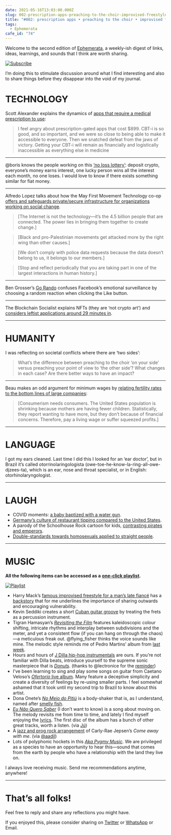 ```yaml
---
date: 2021-05-16T13:03:00.000Z
slug: 002-prescription-apps-preaching-to-the-choir-improvised-freestyles
title: "#002: prescription apps • preaching to the choir • improvised freestyles"
tags:
  - Ephemerata
cafe_id: "74"
---
```

Welcome to the second edition of [Ephemerata](https://rosano.ca/ephemerata), a weekly-ish digest of links, ideas, learnings, and sounds that I think are worth sharing.

[![Subscribe](https://static.rosano.ca/_shared/_RCSSubscribeButton.svg)](https://rosano.ca/ephemerata)

I’m doing this to stimulate discussion around what I find interesting and also to share things before they disappear into the void of my journal.

# TECHNOLOGY

Scott Alexander explains the dynamics of [apps that require a medical prescription to use](https://astralcodexten.substack.com/p/welcome-to-the-terrible-world-of):

> I feel angry about prescription-gated apps that cost $899\. CBT-i is so good, and so important, and we were so close to being able to make it accessible to everyone. Then we snatched defeat from the jaws of victory. Getting your CBT-i will remain as financially and logistically inaccessible as everything else in medicine

---

@boris knows the people working on this [‘no loss lottery’](https://pooltogether.com): deposit crypto, everyone’s money earns interest, one lucky person wins all the interest each month, no one loses. I would love to know if there exists something similar for fiat money.

---

Alfredo Lopez talks about how the May First Movement Technology co-op [offers and safeguards private/secure infrastructure for organizations working on social change](https://pca.st/dnmhktyb).

> \[The Internet is not the technology—it’s the 4.5 billion people that are connected. The power lies in bringing them together to create change.\]

> \[Black and pro-Palestinian movements get attacked more by the right wing than other causes.\]

> \[We don’t comply with police data requests because the data doesn’t belong to us, it belongs to our members.\]

> \[Stop and reflect periodically that you are taking part in one of the largest interactions in human history.\]

---

Ben Grosser’s [Go Rando](https://bengrosser.com/projects/go-rando) confuses Facebook’s emotional surveillance by choosing a random reaction when clicking the Like button.

---

The Blockchain Socialist explains NFTs (they are ‘not crypto art’) and [considers leftist applications around 29 minutes in](https://pca.st/5jj912qs).

---

# HUMANITY

I was reflecting on societal conflicts where there are ‘two sides’:

> What’s the difference between preaching to the choir ‘on your side’ versus preaching your point of view to ‘the other side’? What changes in each case? Are there better ways to have an impact?

---

Beau makes an odd argument for minimum wages by [relating fertility rates to the bottom lines of large companies](https://pca.st/rt0qf260):

> \[Consumerism needs consumers. The United States population is shrinking because mothers are having fewer children. Statistically, they report wanting to have more, but they don’t because of financial concerns. Therefore, pay a living wage or suffer squeezed profits.\]

---

# LANGUAGE

I got my ears cleaned. Last time I did this I looked for an ‘ear doctor’, but in Brazil it’s called otorrinolaringologista (owe-toe-he-know-la-ring-all-owe-djzees-ta), which is an ear, nose and throat specialist, or in English: otorhinolaryngologist.

---

# LAUGH

* COVID moments: [a baby baptized with a water gun](https://twitter.com/liamdunne%5F%5F/status/1389337783634960384).
* [Germany’s culture of restaurant tipping compared to the United States](https://twitter.com/antifatwa/status/1392571031752118273).
* A parody of the Schoolhouse Rock cartoon for kids, [contrasting pirates and emperors](https://twitter.com/BeauTFC/status/1392776468023939074).
* [Double-standards towards homosexuals applied to straight people](https://www.youtube.com/watch?v=0x805d-nwQI).

---

# MUSIC

**All the following items can be accessed as a** [**one-click playlist**](https://go.rosano.ca/ephemerata-002-music)**.**

[![Playlist](https://static.rosano.ca/joybox/_JBXPlaylistButton.svg)](https://go.rosano.ca/ephemerata-002-music)

* Harry Mack’s [famous improvised freestyle for a man’s late fiancé](https://www.youtube.com/watch?v=VBBMfHGMs7I&t=1098s) has a [backstory](https://www.youtube.com/watch?v=QKNMQEL2ojU&t=937s) that for me underlines the importance of sharing outwards and encouraging vulnerability.
* Kevin Seddiki creates a short [Cuban guitar groove](https://www.facebook.com/MagicTakadin/videos/4089161087789109) by treating the frets as a percussion instrument.
* Tigran Hamasyan’s [_Revisiting the Film_](https://www.youtube.com/watch?v=a6fNnbC6S2U) features kaleidoscopic colour shifting, intricate rhythms and interplay between subdivisions and the meter, and yet a consistent flow (if you can hang on through the chaos)—a meticulous freak out. @flying\_fisher thinks the voice sounds like mine. The melodic style reminds me of Pedro Martins’ album from [last week](https://cafe.rosano.ca/t/topic/64).
* Hours and hours of [J Dilla hip-hop instrumentals](https://www.youtube.com/watch?v=8Q3FG9wva1k) are ours. If you’re not familiar with Dilla beats, introduce yourself to the supreme sonic masterpiece that is [_Donuts_](https://www.youtube.com/playlist?list=PL9dk%5FxtWpAkKXxzv%5FTfLWmlJj6G3quWQ2). (thanks to @lectronice for the [reminder](https://merveilles.town/@ice/106215481020089580))
* I’ve been learning to sing and play some songs on guitar from Caetano Veloso’s [_Ofertorio_ live album](https://www.youtube.com/playlist?list=PLDitPVtFID6JDY-OvWlAD4dIcK4V8lQNr). Many feature a deceptive simplicity and create a diversity of feelings by re-using smaller parts. I feel somewhat ashamed that it took until my second trip to Brazil to know about this artist.
* Dona Onete’s [_No Meio do Pitiú_](https://youtube.com/watch?v=CkFpmCP-R04) is a body-shaker that is, as I understand, named after [smelly fish](https://en.wiktionary.org/wiki/piti%C3%BA).
* [_Eu Não Quero Saber_](https://www.youtube.com/watch?v=drHYYi-yg-k&list=PLTaRWr5sdDvm6tblW-VExUpaAlEMQA-X5&index=6) (I don’t want to know) is a song about moving on. The melody revisits me from time to time, and lately I find myself enjoying the [lyrics](https://www.deepl.com/translator#pt/en/Eu%20n%C3%A3o%20quero%20saber%20da%20onde%20vens%0ANem%20pra%20onde%20vais%0A%0AEu%20s%C3%B3%20sei%20que%20o%20meu%20cora%C3%A7%C3%A3o%0AJ%C3%A1%20conseguiu%20te%20esquecer%0AE%20n%C3%A3o%20te%20deseja%20mais%0A%0AJ%C3%A1%20ouve%20tempo%20sim%20que%20eu%20te%20adorava%0AE%20tu%20zombavas%20de%20mim%0AHoje%20passas%20por%20aqui%20a%20procura%20de%20carinho%0A%C3%89%20favor%20n%C3%A3o%20fazer%20paradeiro%0ASiga%20teu%20caminho%20eu%20n%C3%A3o%20estou%20mais%20sozinho). The first disc of the album has a bunch of other great tracks, worth a listen. (via [Jú](https://ju.hmm.garden))
* A [jazz and prog rock arrangement](https://www.youtube.com/watch?v=uRsZhLpHtEA) of Carly-Rae Jepsen’s _Come away with me_. (via [@aadil](https://merveilles.town/@aadil/106132430283217946))
* Lots of polyphonic hockets in this [_Aka Pygmy Music_](https://www.youtube.com/watch?v=j9aV1547Lic). We are privileged as a species to have an opportunity to hear this—sound that comes from the earth by people who have a relationship with the land they live on.

I always love receiving music. Send me recommendations anytime, anywhere!

---

# That’s all folks!

Feel free to reply and share any reflections you might have.

If you enjoyed this, please consider sharing on [Twitter](https://twitter.com/intent/tweet?url=https%3A%2F%2Fcafe.rosano.ca%2Ft%2Ftopic%2F74&text=%23Ephemerata%20002%20by%20%40rosano%3A%20prescription%20apps%20%E2%80%A2%20preaching%20to%20the%20choir%20%E2%80%A2%20improvised%20freestyles) or [WhatsApp](https://api.whatsapp.com/send?text=Ephemerata%20%23002%20by%20%40rosano%3A%20prescription%20apps%20%E2%80%A2%20preaching%20to%20the%20choir%20%E2%80%A2%20improvised%20freestyles%20https%3A%2F%2Fcafe.rosano.ca%2Ft%2Ftopic%2F74) or Email.
